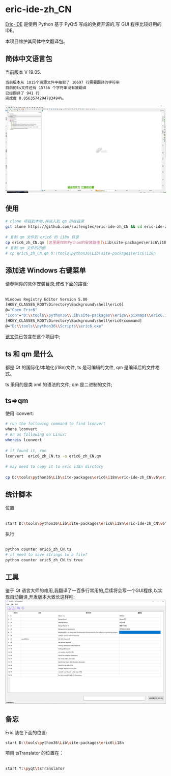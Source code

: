 # eric-ide-zh_CN


[Eric-IDE](https://sourceforge.net/projects/eric-ide/files/eric6/stable/) 是使用 Python 基于 PyQt5 写成的免费开源的,写 GUI 程序比较好用的 IDE。

本项目维护其简体中文翻译包。



## 简体中文语言包

当前版本 V 19.05.

```bash
当前版本从 1015个资源文件中抽取了 16697 行需要翻译的字符串
目前的ts文件还有 15756 个字符串没有被翻译
已经翻译了 941 行
完成度 0.0563574294783494%。
```

![screenshot/0002.png](./screenshot/0002.png)

## 使用

```bash
# clone 项目到本地,并进入到 qm 所在目录
git clone https://github.com/suifengtec/eric-ide-zh_CN && cd eric-ide-zh_CN/v6

# 复制 qm 文件到 eric6 的 i18n 目录
cp eric6_zh_CN.qm [这里是你的Python的安装路径]\Lib\site-packages\eric6\i18n
# 复制 qm 文件的示例
# cp eric6_zh_CN.qm D:\tools\python36\Lib\site-packages\eric6\i18n

```

## 添加进 Windows 右键菜单

请参照你的具体安装目录,修改下面的路径:

```bash

Windows Registry Editor Version 5.00
[HKEY_CLASSES_ROOT\Directory\Background\shell\eric6]
@="Open Eric6"
"Icon"="D:\\tools\\python36\\Lib\site-packages\\eric6\\pixmaps\\eric6.ico"
[HKEY_CLASSES_ROOT\Directory\Background\shell\eric6\command]
@="D:\\tools\\python36\\Scripts\\eric6.exe"


```

[该文件](addEricToRightkeyMenu.reg)已包含在这个项目中;


## ts 和 qm 是什么

都是 Qt 的国际化/本地化(i18n)文件, ts 是可编辑的文件, qm 是编译后的文件格式。

ts 采用的是类 xml 的语法的文件;
qm 是二进制的文件;

## ts=>qm

使用 lconvert:

```bash
# run the following command to find lconvert
where lconvert
# or as following on Linux:
whereis lconvert

# if found it, run
lconvert  eric6_zh_CN.ts -o eric6_zh_CN.qm

# may need to copy it to eric i18n dirctory

cp D:\tools\python36\Lib\site-packages\eric6\i18n\eric-ide-zh_CN\v6\eric6_zh_CN.qm D:\tools\python36\Lib\site-packages\eric6\i18n

```

## 统计脚本

位置

```bash

start D:\tools\python36\Lib\site-packages\eric6\i18n\eric-ide-zh_CN\v6\

```

执行

```bash

python counter eric6_zh_CN.ts
# if need to save strings to a file?
python counter eric6_zh_CN.ts true

```

## 工具

鉴于 Qt 语言大师的难用,我翻译了一百多行常用的,后续将会写一个GUI程序,以实现自动翻译,开发版本大致长这样吧:
![screenshot/0001.png](./screenshot/0001.png)

## 备忘

Eric 装在下面的位置:

```bash
start D:\tools\python36\Lib\site-packages\eric6\i18n

```

项目 tsTranslator 的位置在：

```bash

start Y:\pyqt\tsTranslaTor

```
